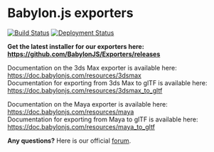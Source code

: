 Babylon.js exporters
====================

[![Build Status](https://dev.azure.com/babylonjs/ContinousIntegration/_apis/build/status/Exporters%20CI?branchName=master)](https://dev.azure.com/babylonjs/ContinousIntegration/_build/latest?definitionId=3&branchName=master) [![Deployment Status](https://vsrm.dev.azure.com/babylonjs/_apis/public/Release/badge/243fb099-542d-4655-b246-4dfd67131bd4/1/1)](https://dev.azure.com/babylonjs/ContinousIntegration/_release?view=all&definitionId=1)

**Get the latest installer for our exporters here: https://github.com/BabylonJS/Exporters/releases**

Documentation on the 3ds Max exporter is available here: https://doc.babylonjs.com/resources/3dsmax<br />
Documentation for exporting from 3ds Max to glTF is available here: https://doc.babylonjs.com/resources/3dsmax_to_gltf

Documentation on the Maya exporter is available here: https://doc.babylonjs.com/resources/maya<br />
Documentation for exporting from Maya to glTF is available here: https://doc.babylonjs.com/resources/maya_to_gltf

**Any questions?** Here is our official [forum](https://forum.babylonjs.com/).
